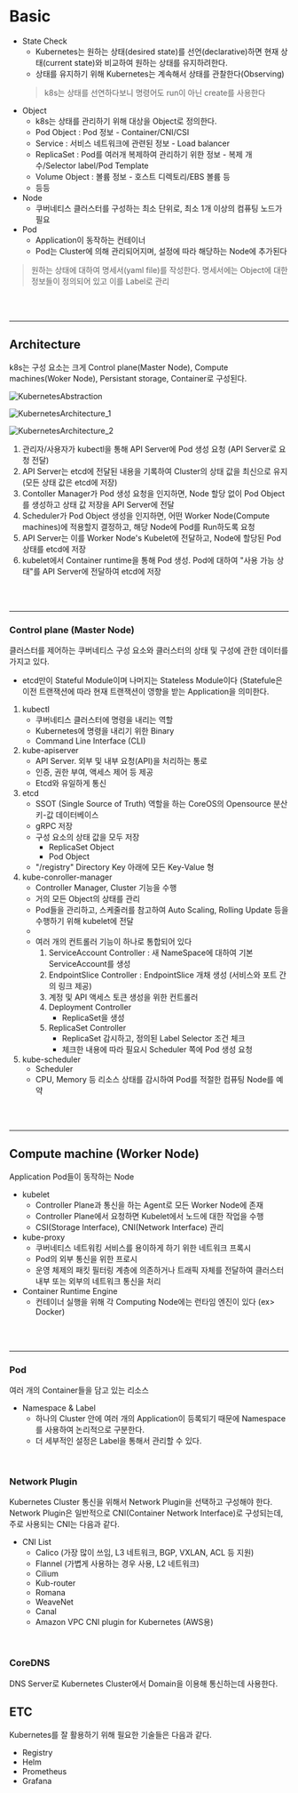 # Basic
* State Check
    - Kubernetes는 원하는 상태(desired state)를 선언(declarative)하면 현재 상태(current state)와 비교하여 원하는 상태를 유지하려한다.
    - 상태를 유지하기 위해 Kubernetes는 계속해서 상태를 관찰한다(Observing)
    > k8s는 상태를 선연하다보니 명령어도 run이 아닌 create를 사용한다
* Object
    - k8s는 상태를 관리하기 위해 대상을 Object로 정의한다.
    - Pod Object : Pod 정보 - Container/CNI/CSI
    - Service : 서비스 네트워크에 관련된 정보 - Load balancer
    - ReplicaSet : Pod를 여러개 복제하여 관리하기 위한 정보 - 복제 개수/Selector label/Pod Template
    - Volume Object : 볼륨 정보 - 호스트 디렉토리/EBS 볼륨 등
    - 등등
* Node
    - 쿠버네티스 클러스터를 구성하는 최소 단위로, 최소 1개 이상의 컴퓨팅 노드가 필요
* Pod
    - Application이 동작하는 컨테이너
    - Pod는 Cluster에 의해 관리되어지며, 설정에 따라 해당하는 Node에 추가된다 
> 원하는 상태에 대하여 명세서(yaml file)를 작성한다. 명세서에는 Object에 대한 정보들이 정의되어 있고 이를 Label로 관리
</br>
</br>


---
## Architecture
k8s는 구성 요소는 크게 Control plane(Master Node), Compute machines(Woker Node), Persistant storage, Container로 구성된다.

![KubernetesAbstraction](img/KubernetesAbstraction.png)
</br>

![KubernetesArchitecture_1](img/KubernetesArchitecture_1.png)
</br>

![KubernetesArchitecture_2](img/KubernetesArchitecture_2.png)
</br>
1) 관리자/사용자가 kubectl을 통해 API Server에 Pod 생성 요청 (API Server로 요청 전달)
2) API Server는 etcd에 전달된 내용을 기록하여 Cluster의 상태 값을 최신으로 유지 (모든 상태 값은 etcd에 저장)
3) Contoller Manager가 Pod 생성 요청을 인지하면, Node 할당 없이 Pod Object를 생성하고 상태 값 저장을 API Server에 전달 
4) Scheduler가 Pod Object 생성을 인지하면, 어떤 Worker Node(Compute machines)에 적용할지 결정하고, 해당 Node에 Pod를 Run하도록 요청
5) API Server는 이를 Worker Node's Kubelet에 전달하고, Node에 할당된 Pod 상태를 etcd에 저장
6) kubelet에서 Container runtime을 통해 Pod 생성. Pod에 대하여 "사용 가능 상태"를 API Server에 전달하여 etcd에 저장
</br>
</br>


---
### Control plane (Master Node)
클러스터를 제어하는 쿠버네티스 구성 요소와 클러스터의 상태 및 구성에 관한 데이터를 가지고 있다.
* etcd만이 Stateful Module이며 나머지는 Stateless Module이다 (Statefule은 이전 트랜잭션에 따라 현재 트랜잭션이 영향을 받는 Application을 의미한다.
1. kubectl
    - 쿠버네티스 클러스터에 명령을 내리는 역할
    - Kubernetes에 명령을 내리기 위한 Binary
    - Command Line Interface (CLI)
2. kube-apiserver
    - API Server. 외부 및 내부 요청(API)을 처리하는 통로
    - 인증, 권한 부여, 액세스 제어 등 제공
    - Etcd와 유일하게 통신
3. etcd
    - SSOT (Single Source of Truth) 역할을 하는 CoreOS의 Opensource 분산 키-값 데이터베이스
    - gRPC 저장
    - 구성 요소의 상태 값을 모두 저장
        - ReplicaSet Object
        - Pod Object
    - "/registry" Directory Key 아래에 모든 Key-Value 형
4. kube-conroller-manager
    - Controller Manager, Cluster 기능을 수행
    - 거의 모든 Object의 상태를 관리
    - Pod들을 관리하고, 스케줄러를 참고하여 Auto Scaling, Rolling Update 등을 수행하기 위해 kubelet에 전달
    - 
    - 여러 개의 컨트롤러 기능이 하나로 통합되어 있다
        1) ServiceAccount Controller : 새 NameSpace에 대하여 기본 ServiceAccount를 생성
        2) EndpointSlice Controller : EndpointSlice 개채 생성 (서비스와 포트 간의 링크 제공)
        3) 계정 및 API 액세스 토큰 생성을 위한 컨트롤러
        4) Deployment Controller
            * ReplicaSet을 생성
        5) ReplicaSet Controller
            * ReplicaSet 감시하고, 정의된 Label Selector 조건 체크 
            * 체크한 내용에 따라 필요시 Scheduler 쪽에 Pod 생성 요청
5. kube-scheduler
    - Scheduler
    - CPU, Memory 등 리소스 상태를 감시하여 Pod를 적절한 컴퓨팅 Node를 예약
</br>
</br>


---
## Compute machine (Worker Node)
Application Pod들이 동작하는 Node 
* kubelet
    * Controller Plane과 통신을 하는 Agent로 모든 Worker Node에 존재
    - Controller Plane에서 요청하면 Kubelet에서 노드에 대한 작업을 수행
    - CSI(Storage Interface), CNI(Network Interface) 관리
* kube-proxy                           
    - 쿠버네티스 네트워킹 서비스를 용이하게 하기 위한 네트워크 프록시
    - Pod의 외부 통신을 위한 프로시
    - 운영 체제의 패킷 필터링 계층에 의존하거나 트래픽 자체를 전달하여 클러스터 내부 또는 외부의 네트워크 통신을 처리
* Container Runtime Engine
    - 컨테이너 실행을 위해 각 Computing Node에는 런타임 엔진이 있다 (ex> Docker)
</br>
</br>


---
### Pod
여러 개의 Container들을 담고 있는 리소스
* Namespace & Label
    - 하나의 Cluster 안에 여러 개의 Application이 등록되기 때문에 Namespace를 사용하여 논리적으로 구분한다.
    - 더 세부적인 설정은 Label을 통해서 관리할 수 있다. 
</br>


### Network Plugin
Kubernetes Cluster 통신을 위해서 Network Plugin을 선택하고 구성해야 한다. Network Plugin은 일반적으로 CNI(Container Network Interface)로 구성되는데, 주로 사용되는 CNI는 다음과 같다.
* CNI List
    * Calico (가장 많이 쓰임, L3 네트워크, BGP, VXLAN, ACL 등 지원)
    * Flannel (가볍게 사용하는 경우 사용, L2 네트워크)
    * Cilium
    * Kub-router
    * Romana
    * WeaveNet
    * Canal
    * Amazon VPC CNI plugin for Kubernetes (AWS용)
</br>


### CoreDNS
DNS Server로 Kubernetes Cluster에서 Domain을 이용해 통신하는데 사용한다.
</br>

## ETC
Kubernetes를 잘 활용하기 위해 필요한 기술들은 다음과 같다.
* Registry
* Helm
* Prometheus
* Grafana
</br>
</br>

